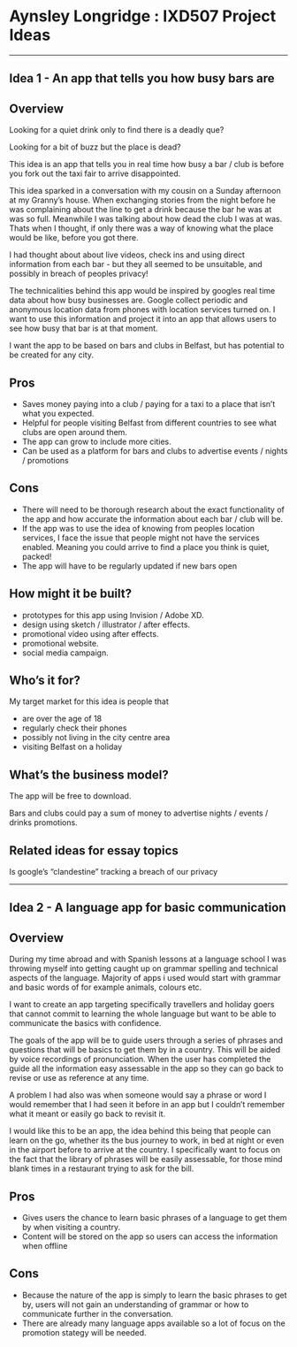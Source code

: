 # Aynsley Longridge : IXD507 Project Ideas

----------------------------------------------------------------------------

## Idea 1 - An app that tells you how busy bars are

## Overview

Looking for a quiet drink only to find there is a deadly que? 

Looking for a bit of buzz but the place is dead?  

This idea is an app that tells you in real time how busy a bar / club is before you fork out the taxi fair to arrive disappointed. 

This idea sparked in a conversation with my cousin on a Sunday afternoon at my Granny’s house. When exchanging stories from the night before he was complaining about the line to get a drink because the bar he was at was so full. Meanwhile I was talking about how dead the club I was at was. Thats when I thought, if only there was a way of knowing what the place would be like, before you got there. 

I had thought about about live videos, check ins and using direct information from each bar - but they all seemed to be unsuitable, and possibly in breach of peoples privacy!

The technicalities behind this app would be inspired by googles real time data about how busy businesses are. Google collect periodic and anonymous location data from phones with location services turned on. I want to use this information and project it into an app that allows users to see how busy that bar is at that moment.  

I want the app to be based on bars and clubs in Belfast, but has potential to be created for any city.

## Pros

+ Saves money paying into a club / paying for a taxi to a place that isn’t what you expected.
+ Helpful for people visiting Belfast from different countries to see what clubs are open around them. 
+ The app can grow to include more cities.
+ Can be used as a platform for bars and clubs to advertise events / nights / promotions

## Cons

+ There will need to be thorough research about the exact functionality of the app and how accurate the information about each bar / club will be.
+ If the app was to use the idea of knowing from peoples location services, I face the issue that people might not have the services enabled. Meaning you could arrive to find a place you think is quiet, packed!
+ The app will have to be regularly updated if new bars open 


## How might it be built?

+ prototypes for this app using Invision / Adobe XD. 
+ design using sketch / illustrator / after effects. 
+ promotional video using after effects.
+ promotional website.
+ social media campaign.

## Who’s it for?

My target market for this idea is people that 

+ are over the age of 18  
+ regularly check their phones 
+ possibly not living in the city centre area
+ visiting Belfast on a holiday 

## What’s the business model?

The app will be free to download.

Bars and clubs could pay a sum of money to advertise nights / events / drinks promotions.

## Related ideas for essay topics

Is google’s “clandestine” tracking a breach of our privacy



----------------------------------------------------------------------------

## Idea 2 - A language app for basic communication

## Overview

During my time abroad and with Spanish lessons at a language school I was throwing myself into getting caught up on grammar spelling and technical aspects of the language. 
Majority of apps i used would start with grammar and basic words of for example animals, colours etc. 
 
I want to create an app targeting specifically travellers and holiday goers that cannot commit to learning the whole language but want to be able to communicate the basics with confidence. 

The goals of the app will be to guide users through a series of phrases and questions that will be basics to get them by in a country. This will be aided by voice recordings of pronunciation. When the user has completed the guide all the information easy assessable in the app so they can go back to revise or use as reference at any time. 

A problem I had also was when someone would say a phrase or word I would remember that I had seen it before in an app but I couldn’t remember what it meant or easily go back to revisit it. 

I would like this to be an app, the idea behind this being that people can learn on the go, whether its the bus journey to work, in bed at night or even in the airport before to arrive at the country. I specifically want to focus on the fact that the library of phrases will be easily assessable, for those mind blank times in a restaurant trying to ask for the bill.

## Pros

+ Gives users the chance to learn basic phrases of a language to get them by when visiting a country.
+ Content will be stored on the app so users can access the information when offline

## Cons 

+ Because the nature of the app is simply to learn the basic phrases to get by, users will not gain an understanding of grammar or how to communicate further in the conversation.
+ There are already many language apps available so a lot of focus on the promotion stategy will be needed.
